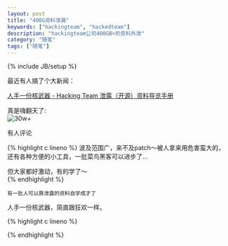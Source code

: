 ```yaml
---
layout: post
title: "400G资料泄漏"
keywords: ["hackingteam", "hackedteam"]
description: "hackingteam公司400GB+的资料外泄"
category: "随笔"
tags: ["随笔"]
---
```

{% include JB/setup %}

最近有人搞了个大新闻：  

[人手一份核武器 - Hacking Team 泄露（开源）资料导览手册](http://drops.wooyun.org/news/6977)  
  
真是嗨翻天了:  
![30w+](http://pic4.zhimg.com/01fa3b6164daa608b51ea15b9db6c2f3_b.jpg)  
  
  
有人评论  

{% highlight c lineno %}
波及范围广，来不及patch～被人拿来用危害蛮大的，还有各种方便的小工具，一批菜鸟黑客可以进步了…  

但大家都好激动，有的学了～  
{% endhighlight %}

```
有一批人可以靠泄露的资料自学成才了
```

人手一份核武器，简直跟狂欢一样。

{% highlight c lineno %}

{% endhighlight %}
